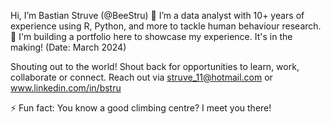 Hi, I’m Bastian Struve (@BeeStru)
👀 I’m a data analyst with 10+ years of experience using R, Python, and more to tackle human behaviour research.
🌱 I'm building a portfolio here to showcase my experience. It's in the making! (Date: March 2024)

Shouting out to the world! Shout back for opportunities to learn, work, collaborate or connect.
Reach out via struve_11@hotmail.com or www.linkedin.com/in/bstru

⚡ Fun fact: You know a good climbing centre? I meet you there!

<!---
BeeStru/BeeStru is a ✨ special ✨ repository because its `README.md` (this file) appears on your GitHub profile.
You can click the Preview link to take a look at your changes.
--->
